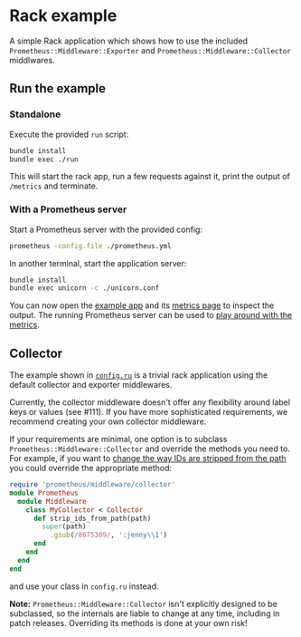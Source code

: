 # Rack example

A simple Rack application which shows how to use the included
`Prometheus::Middleware::Exporter` and `Prometheus::Middleware::Collector`
middlwares.

## Run the example

### Standalone

Execute the provided `run` script:

```bash
bundle install
bundle exec ./run
```

This will start the rack app, run a few requests against it, print the
output of `/metrics` and terminate.

### With a Prometheus server

Start a Prometheus server with the provided config:

```bash
prometheus -config.file ./prometheus.yml
```

In another terminal, start the application server:

```bash
bundle install
bundle exec unicorn -c ./unicorn.conf
```

You can now open the [example app](http://localhost:5000/) and its [metrics
page](http://localhost:5000/metrics) to inspect the output. The running
Prometheus server can be used to [play around with the metrics][rate-query].

[rate-query]: http://localhost:9090/graph#%5B%7B%22range_input%22%3A%221h%22%2C%22expr%22%3A%22rate(http_server_requests_total%5B1m%5D)%22%2C%22tab%22%3A0%7D%5D

## Collector

The example shown in [`config.ru`](config.ru) is a trivial rack application
using the default collector and exporter middlewares.

Currently, the collector middleware doesn't offer any flexibility around label
keys or values (see #111). If you have more sophisticated requirements, we
recommend creating your own collector middleware.

If your requirements are minimal, one option is to subclass
`Prometheus::Middleware::Collector` and override the methods you need to. For
example, if you want to [change the way IDs are stripped from the
path](https://github.com/prometheus/client_ruby/blob/982fe2e3c37e2940d281573c7689224152dd791f/lib/prometheus/middleware/collector.rb#L97-L101)
you could override the appropriate method:

```Ruby
require 'prometheus/middleware/collector'
module Prometheus
  module Middleware
    class MyCollector < Collector
      def strip_ids_from_path(path)
        super(path)
          .gsub(/8675309/, ':jenny\\1')
      end
    end
  end
end
```

and use your class in `config.ru` instead.

**Note:** `Prometheus::Middleware::Collector` isn't explicitly designed to be
subclassed, so the internals are liable to change at any time, including in
patch releases. Overriding its methods is done at your own risk!
